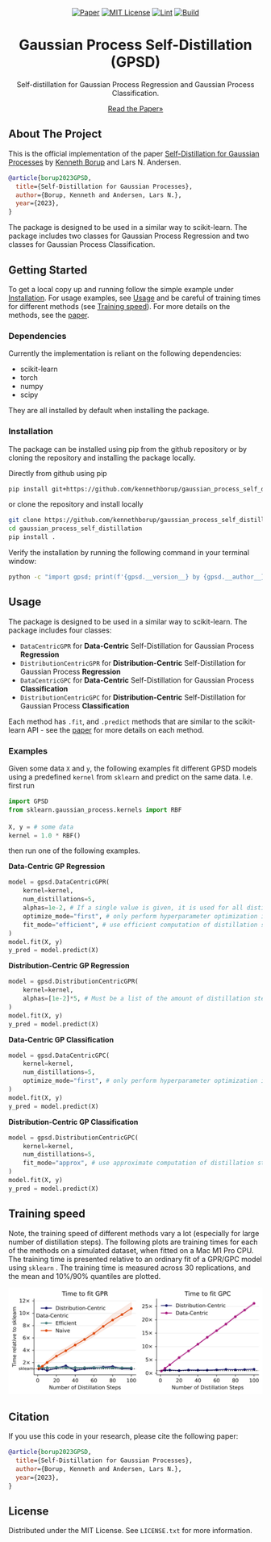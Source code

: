 <div align="center">

  [![Paper][paper-shield]][paper-url]
  [![MIT License][license-shield]][license-url]
  [![Lint][lint-shield]][lint-url]
  [![Build][build-shield]][build-url]

  <h1 align="center">Gaussian Process Self-Distillation (GPSD)</h1>

  <p align="center">
    Self-distillation for Gaussian Process Regression and Gaussian Process Classification.
  </p>
  <a href="https://scholar.google.com/citations?user=KsFyMREAAAAJ&hl=en">Read the Paper»</a>
</div>



## About The Project

This is the official implementation of the paper [Self-Distillation for Gaussian Processes][paper-url] by [Kenneth Borup][linkedin-url] and Lars N. Andersen.

```bibtex
@article{borup2023GPSD,
  title={Self-Distillation for Gaussian Processes},
  author={Borup, Kenneth and Andersen, Lars N.},
  year={2023},
}
```

The package is designed to be used in a similar way to scikit-learn. The package includes two classes for Gaussian Process Regression and two classes for Gaussian Process Classification.


## Getting Started

To get a local copy up and running follow the simple example under <a  href="#installation">Installation</a>.
For usage examples, see <a  href="#usage">Usage</a> and be careful of training times for different methods (see <a  href="#training-speed">Training speed</a>). For more details on the methods, see the [paper][paper-url].

### Dependencies

Currently the implementation is reliant on the following dependencies:

* scikit-learn
* torch
* numpy
* scipy

They are all installed by default when installing the package.

### Installation<a name="installation"></a>
The package can be installed using pip from the github repository or by cloning the repository and installing the package locally.

Directly from github using pip
```sh
pip install git+https://github.com/kennethborup/gaussian_process_self_distillation.git
```

or clone the repository and install locally
```sh
git clone https://github.com/kennethborup/gaussian_process_self_distillation.git
cd gaussian_process_self_distillation
pip install .
```

Verify the installation by running the following command in your terminal window:
```sh
python -c "import gpsd; print(f'{gpsd.__version__} by {gpsd.__author__}')"
```

## Usage<a name="usage"></a>

The package is designed to be used in a similar way to scikit-learn. The package includes four classes:

- `DataCentricGPR` for **Data-Centric** Self-Distillation for Gaussian Process **Regression**
- `DistributionCentricGPR` for **Distribution-Centric** Self-Distillation for Gaussian Process **Regression**
- `DataCentricGPC` for **Data-Centric** Self-Distillation for Gaussian Process **Classification**
- `DistributionCentricGPC` for **Distribution-Centric** Self-Distillation for Gaussian Process **Classification**

Each method has `.fit`, and `.predict` methods that are similar to the scikit-learn API - see the [paper][paper-url] for more details on each method.

### Examples
Given some data `X` and `y`, the following examples fit different GPSD models using a predefined `kernel` from `sklearn` and predict on the same data.
I.e. first run
```python
import GPSD
from sklearn.gaussian_process.kernels import RBF

X, y = # some data
kernel = 1.0 * RBF()
```
then run one of the following examples.

**Data-Centric GP Regression**
```python
model = gpsd.DataCentricGPR(
    kernel=kernel,
    num_distillations=5,
    alphas=1e-2, # If a single value is given, it is used for all distillation steps
    optimize_mode="first", # only perform hyperparameter optimization in the first distillation step
    fit_mode="efficient", # use efficient computation of distillation steps (alternative is "naive")
)
model.fit(X, y)
y_pred = model.predict(X)
```

**Distribution-Centric GP Regression**
```python
model = gpsd.DistributionCentricGPR(
    kernel=kernel,
    alphas=[1e-2]*5, # Must be a list of the amount of distillation steps
)
model.fit(X, y)
y_pred = model.predict(X)
```

**Data-Centric GP Classification**
```python
model = gpsd.DataCentricGPC(
    kernel=kernel,
    num_distillations=5,
    optimize_mode="first", # only perform hyperparameter optimization in the first distillation step
)
model.fit(X, y)
y_pred = model.predict(X)
```

**Distribution-Centric GP Classification**
```python
model = gpsd.DistributionCentricGPC(
    kernel=kernel,
    num_distillations=5,
    fit_mode="approx", # use approximate computation of distillation steps (alternative is "exact")
)
model.fit(X, y)
y_pred = model.predict(X)
```

## Training speed<a name="training-speed"></a>

Note, the training speed of different methods vary a lot (especially for large number of distillation steps). The following plots are training times for each of the methods on a simulated dataset, when fitted on a Mac M1 Pro CPU. The training time is presented relative to an ordinary fit of a GPR/GPC model using `sklearn` . The training time is measured across 30 replications, and the mean and 10%/90% quantiles are plotted.

![Training Speed][training-speed-image]


## Citation

If you use this code in your research, please cite the following paper:

```bibtex
@article{borup2023GPSD,
  title={Self-Distillation for Gaussian Processes},
  author={Borup, Kenneth and Andersen, Lars N.},
  year={2023},
}
```

## License

Distributed under the MIT License. See `LICENSE.txt` for more information.


<!-- MARKDOWN LINKS & IMAGES -->
<!-- https://www.markdownguide.org/basic-syntax/#reference-style-links -->
[paper-shield]: https://img.shields.io/badge/ArXiv-Paper-red?style=for-the-badge
[paper-url]: https://scholar.google.com/citations?user=KsFyMREAAAAJ&hl=en
[training-speed-image]: figures/training_time_relative.png
[build-shield]: https://img.shields.io/github/actions/workflow/status/kennethborup/gaussian_process_self_distillation/build?style=for-the-badge
[build-url]: https://github.com/Kennethborup/gaussian_process_self_distillation
[lint-shield]: https://img.shields.io/github/checks-status/kennethborup/gaussian_process_self_distillation/main?style=for-the-badge
[lint-url]: https://github.com/Kennethborup/gaussian_process_self_distillation
[license-shield]: https://img.shields.io/github/license/othneildrew/Best-README-Template.svg?style=for-the-badge
[license-url]: https://github.com/othneildrew/Best-README-Template/blob/master/LICENSE.txt
[linkedin-url]: https://www.linkedin.com/in/borupkenneth/
